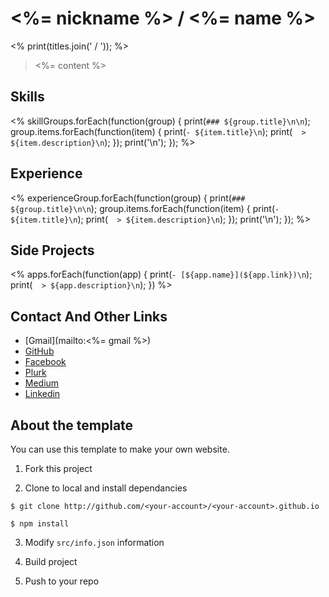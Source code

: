 # <%= nickname %> / <%= name %>

<% print(titles.join(' / ')); %>

> <%= content %>

## Skills

<%
  skillGroups.forEach(function(group) {
    print(`### ${group.title}\n\n`);
    group.items.forEach(function(item) {
      print(`- ${item.title}\n`);
      print(`  > ${item.description}\n`);
    });
    print('\n');
  });
%>

## Experience

<%
  experienceGroup.forEach(function(group) {
    print(`### ${group.title}\n\n`);
    group.items.forEach(function(item) {
      print(`- ${item.title}\n`);
      print(`  > ${item.description}\n`);
    });
    print('\n');
  });
%>

## Side Projects

<%
  apps.forEach(function(app) {
    print(`- [${app.name}](${app.link})\n`);
    print(`  > ${app.description}\n`);
  })
%>

## Contact And Other Links

- [Gmail](mailto:<%= gmail %>)
- [GitHub](<%= github %>)
- [Facebook](<%= facebook %>)
- [Plurk](<%= plurk %>)
- [Medium](<%= medium %>)
- [Linkedin](<%= linkedin %>)

## About the template

You can use this template to make your own website.

1. Fork this project

2. Clone to local and install dependancies

`$ git clone http://github.com/<your-account>/<your-account>.github.io`

`$ npm install`

3. Modify `src/info.json` information

4. Build project

5. Push to your repo
